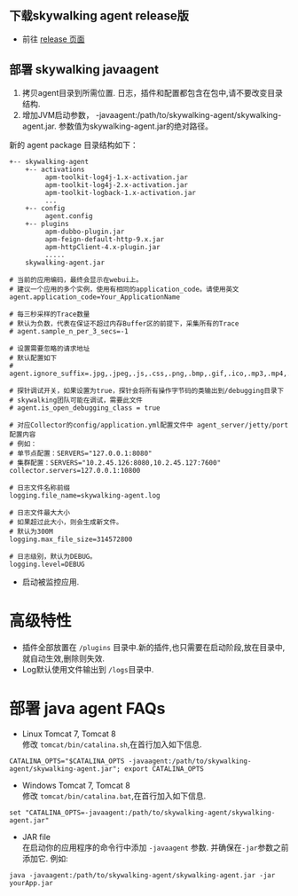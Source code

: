## 下载skywalking agent release版
- 前往 [release 页面](http://skywalking.apache.org/downloads/)

## 部署 skywalking javaagent
1. 拷贝agent目录到所需位置. 日志，插件和配置都包含在包中,请不要改变目录结构.
2. 增加JVM启动参数， -javaagent:/path/to/skywalking-agent/skywalking-agent.jar. 参数值为skywalking-agent.jar的绝对路径。 

新的 agent package 目录结构如下：
```
+-- skywalking-agent
    +-- activations
         apm-toolkit-log4j-1.x-activation.jar
         apm-toolkit-log4j-2.x-activation.jar
         apm-toolkit-logback-1.x-activation.jar
         ...
    +-- config
         agent.config  
    +-- plugins
         apm-dubbo-plugin.jar
         apm-feign-default-http-9.x.jar
         apm-httpClient-4.x-plugin.jar
         .....
    skywalking-agent.jar
```

```properties
# 当前的应用编码，最终会显示在webui上。
# 建议一个应用的多个实例，使用有相同的application_code。请使用英文
agent.application_code=Your_ApplicationName

# 每三秒采样的Trace数量
# 默认为负数，代表在保证不超过内存Buffer区的前提下，采集所有的Trace
# agent.sample_n_per_3_secs=-1

# 设置需要忽略的请求地址
# 默认配置如下
# agent.ignore_suffix=.jpg,.jpeg,.js,.css,.png,.bmp,.gif,.ico,.mp3,.mp4,.html,.svg

# 探针调试开关，如果设置为true，探针会将所有操作字节码的类输出到/debugging目录下
# skywalking团队可能在调试，需要此文件
# agent.is_open_debugging_class = true

# 对应Collector的config/application.yml配置文件中 agent_server/jetty/port 配置内容
# 例如：
# 单节点配置：SERVERS="127.0.0.1:8080" 
# 集群配置：SERVERS="10.2.45.126:8080,10.2.45.127:7600" 
collector.servers=127.0.0.1:10800

# 日志文件名称前缀
logging.file_name=skywalking-agent.log

# 日志文件最大大小
# 如果超过此大小，则会生成新文件。
# 默认为300M
logging.max_file_size=314572800

# 日志级别，默认为DEBUG。
logging.level=DEBUG
```

- 启动被监控应用.

# 高级特性
- 插件全部放置在 `/plugins` 目录中.新的插件,也只需要在启动阶段,放在目录中,就自动生效,删除则失效.
- Log默认使用文件输出到 `/logs`目录中.

# 部署 java agent FAQs
- Linux Tomcat 7, Tomcat 8  
修改 `tomcat/bin/catalina.sh`,在首行加入如下信息.
```shell
CATALINA_OPTS="$CATALINA_OPTS -javaagent:/path/to/skywalking-agent/skywalking-agent.jar"; export CATALINA_OPTS
```

- Windows Tomcat 7, Tomcat 8  
修改 `tomcat/bin/catalina.bat`,在首行加入如下信息.
```shell
set "CATALINA_OPTS=-javaagent:/path/to/skywalking-agent/skywalking-agent.jar"
```
- JAR file  
在启动你的应用程序的命令行中添加 `-javaagent` 参数. 并确保在`-jar`参数之前添加它. 例如:
 ```shell
 java -javaagent:/path/to/skywalking-agent/skywalking-agent.jar -jar yourApp.jar
 ```